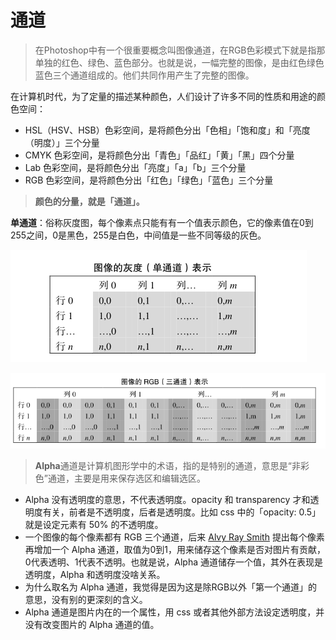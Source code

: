 # 通道

> 在Photoshop中有一个很重要概念叫图像通道，在RGB色彩模式下就是指那单独的红色、绿色、蓝色部分。也就是说，一幅完整的图像，是由红色绿色蓝色三个通道组成的。他们共同作用产生了完整的图像。

在计算机时代，为了定量的描述某种颜色，人们设计了许多不同的性质和用途的颜色空间：

- HSL（HSV、HSB）色彩空间，是将颜色分出「色相」「饱和度」和「亮度（明度）」三个分量
- CMYK 色彩空间，是将颜色分出「青色」「品红」「黄」「黑」四个分量
- Lab 色彩空间，是将颜色分出「亮度」「a」「b」三个分量
- RGB 色彩空间，是将颜色分出「红色」「绿色」「蓝色」三个分量

> **颜色的分量，就是「通道」。**

**单通道**：俗称灰度图，每个像素点只能有有一个值表示颜色，它的像素值在0到255之间，0是黑色，255是白色，中间值是一些不同等级的灰色。

![1552962532064](./../images/1552962532064.png)

![1552962542391](./../images/1552962542391.png)



> **Alpha**通道是计算机图形学中的术语，指的是特别的通道，意思是“非彩色”通道，主要是用来保存选区和编辑选区。



- 
  Alpha 没有透明度的意思，不代表透明度。opacity 和 transparency 才和透明度有关，前者是不透明度，后者是透明度。比如 css 中的「opacity: 0.5」就是设定元素有 50% 的不透明度。
- 一个图像的每个像素都有 RGB 三个通道，后来 [Alvy Ray Smith](http://en.wikipedia.org/wiki/Alvy_Ray_Smith) 提出每个像素再增加一个 Alpha 通道，取值为0到1，用来储存这个像素是否对图片有贡献，0代表透明、1代表不透明。也就是说，Alpha 通道储存一个值，其外在表现是透明度，Alpha 和透明度没啥关系。
- 为什么取名为 Alpha 通道，我觉得是因为这是除RGB以外「第一个通道」的意思，没有别的更深刻的含义。
- Alpha 通道是图片内在的一个属性，用 css 或者其他外部方法设定透明度，并没有改变图片的 Alpha 通道的值。

